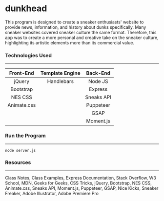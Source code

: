 # **dunkhead**

This program is designed to create a sneaker enthusiasts' website to provide news, information, and history about dunks specifically. Many sneaker websites covered sneaker culture the same format. Therefore, this app was to create a more personal and creative take on the sneaker culture, highlighting its artistic elements more than its commercial value.

### **Technologies Used**
---
| Front-End   | Template Engine | Back-End   |
| :---------: | :-----------:   | :--------: |
| jQuery      | Handlebars      | Node JS    |
| Bootstrap   |                 | Express    |   
| NES CSS     |                 | Sneaks API |
| Animate.css |                 | Puppeteer  |
|             |                 | GSAP       |
|             |                 | Moment.js  |

### **Run the Program**
---
```
node server.js
```

### **Resources**
---
Class Notes,
Class Examples,
Express Documentation, 
Stack Overflow,
W3 School,
MDN,
Geeks for Geeks,
CSS Tricks,
jQuery,
Bootstrap,
NES CSS,
Animate.css,
Sneaks API, 
Moment.js,
Puppeteer,
GSAP,
Nice Kicks,
Sneaker Freaker,
Adobe Illustrator,
Adobe Premiere Pro